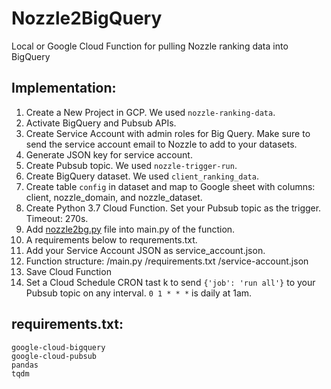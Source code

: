 # Nozzle2BigQuery
Local or Google Cloud Function for pulling Nozzle ranking data into BigQuery


## Implementation:
1. Create a New Project in GCP. We used `nozzle-ranking-data`.
2. Activate BigQuery and Pubsub APIs.
3. Create Service Account with admin roles for Big Query. Make sure to send the service
    account email to Nozzle to add to your datasets.
4. Generate JSON key for service account.
5. Create Pubsub topic.  We used `nozzle-trigger-run`.
6. Create BigQuery dataset.  We used `client_ranking_data`.
7. Create table `config` in dataset and map to Google sheet with columns: client, nozzle_domain, and nozzle_dataset.
8. Create Python 3.7 Cloud Function. Set your Pubsub topic as the trigger. Timeout: 270s.
9. Add [nozzle2bg.py](https://github.com/jroakes/Nozzle2BigQuery/blob/master/nozzle2bq.py) file into main.py of the function.
10. A requirements below to requrements.txt.
11. Add your Service Account JSON as service_account.json.
12. Function structure: /main.py
                        /requirements.txt
                        /service-account.json
13. Save Cloud Function
14. Set a Cloud Schedule CRON tast k to send `{'job': 'run all'}` to your Pubsub topic on any interval. `0 1 * * *` is
    daily at 1am.
    
    
## requirements.txt:
    google-cloud-bigquery
    google-cloud-pubsub
    pandas
    tqdm
